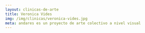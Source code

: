 ```yaml
---
layout: clinicas-de-arte
title: Veronica Vides
img: /img/clinicas/veronica-vides.jpg
meta: andares es un proyecto de arte colectivo a nivel visual
---
```


